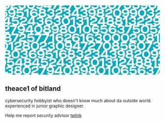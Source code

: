 ![Header](/img/header.png)

## theace1 of bitland
cybersecurity hobbyist who doesn't know much about da outside world. experienced in junior graphic designer.

Help me report security advisor
[tplink](https://www.tp-link.com/id/press/security-advisory/)
